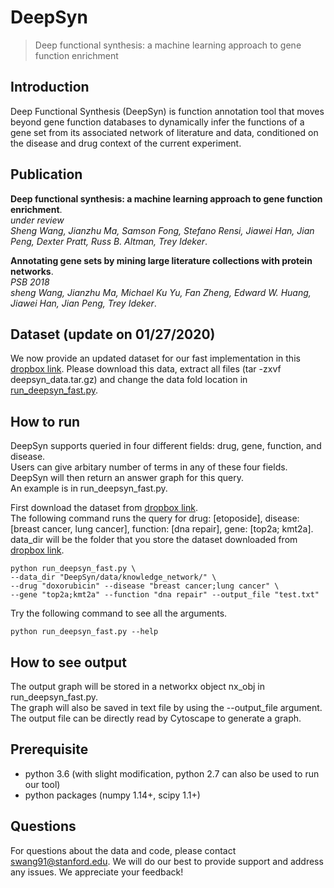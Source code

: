 # DeepSyn
> Deep functional synthesis: a machine learning approach to gene function enrichment

## Introduction
Deep Functional Synthesis (DeepSyn) is function annotation tool that moves beyond gene function databases to dynamically infer the functions of a gene set from its associated network of literature and data, conditioned on the disease and drug context of the current experiment.

## Publication
**Deep functional synthesis: a machine learning approach to gene function enrichment**.  
*under review*  
*Sheng Wang, Jianzhu Ma, Samson Fong, Stefano Rensi, Jiawei Han, Jian Peng, Dexter Pratt, Russ B. Altman, Trey Ideker*.

**Annotating gene sets by mining large literature collections with protein networks**.  
*PSB 2018*  
*sheng Wang, Jianzhu Ma, Michael Ku Yu, Fan Zheng, Edward W. Huang, Jiawei Han, Jian Peng, Trey Ideker*.

## Dataset (update on 01/27/2020)
We now provide an updated dataset for our fast implementation in this [dropbox link](https://www.dropbox.com/s/ubkh36hqe8qqki0/deepsyn_data.tar.gz?dl=0).
Please download this data, extract all files (tar -zxvf deepsyn_data.tar.gz) and change the data fold location in [run_deepsyn_fast.py](https://github.com/wangshenguiuc/DeepSyn/blob/master/run_deepsyn_fast.py).

## How to run
DeepSyn supports queried in four different fields: drug, gene, function, and disease.  
Users can give arbitary number of terms in any of these four fields.
DeepSyn will then return an answer graph for this query.  
An example is in run_deepsyn_fast.py.  

First download the dataset from [dropbox link](https://www.dropbox.com/s/ubkh36hqe8qqki0/deepsyn_data.tar.gz?dl=0).  
The following command runs the query for drug: [etoposide], disease: [breast cancer, lung cancer], function: [dna repair], gene: [top2a; kmt2a]. data_dir will be the folder that you store the dataset downloaded from [dropbox link](https://www.dropbox.com/s/ubkh36hqe8qqki0/deepsyn_data.tar.gz?dl=0).
```
python run_deepsyn_fast.py \
--data_dir "DeepSyn/data/knowledge_network/" \
--drug "doxorubicin" --disease "breast cancer;lung cancer" \
--gene "top2a;kmt2a" --function "dna repair" --output_file "test.txt"
```

Try the following command to see all the arguments.
```
python run_deepsyn_fast.py --help
```
## How to see output
The output graph will be stored in a networkx object nx_obj in run_deepsyn_fast.py.  
The graph will also be saved in text file by using the --output_file argument. The output file can be directly read by Cytoscape to generate a graph.


## Prerequisite
* python 3.6 (with slight modification, python 2.7 can also be used to run our tool)
* python packages (numpy 1.14+, scipy 1.1+)

## Questions
For questions about the data and code, please contact swang91@stanford.edu. We will do our best to provide support and address any issues. We appreciate your feedback!
